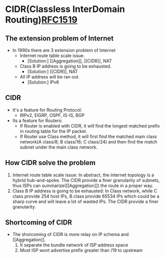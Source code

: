 # CIDR(Classless InterDomain Routing)[RFC1519](https://www.rfc-editor.org/rfc/rfc1519.html)
## The extension problem of Internet
* In 1990s there are 3 extension problem of Internet
	* Internet route table scale issue.
		* [Solution:] [[Aggregation]], [[CIDR]], NAT
	* Class B IP address is going to be exhausted.
		* [Solution:] [[CIDR]], NAT
	* All IP address will be ran out.
		* [Solution:] IPv6
## CIDR
* It's a feature for Routing Protocol:
	* RIPv2, EIGRP, OSPF, IS-IS, BGP
* Its a feature for Routers:
	* If Router is enabled with CIDR, it will find the longest matched prefix in routing table for the IP packet.
	* If Router use Class method, it will first find the matched main class network(A class/8; B class/16; C class/24) and then find the match subnet under the main class network.
## How CIDR solve the problem
 1. Internet route table scale issue: In abstract, the internet topology is a hybrid hub-and-spoke. The CIDR provide a finer granularity of subnets, thus ISPs can summarize([[Aggregation]]) the route in a proper way.
 2. Class B IP address is going to be exhausted: In Class network, while C class provide 254 host IPs, B class provide 65534 IPs which could be a sharp curve and will leave a lot of wasted IPs. The CIDR provide a finer granularity.
## Shortcoming of CIDR
* The shorcoming of CIDR is more relay on IP schema and [[Aggregation]].
	1.  It separate the bundle network of ISP address space
	2.  Most ISP wont advertise prefix greater than /19 to upstream